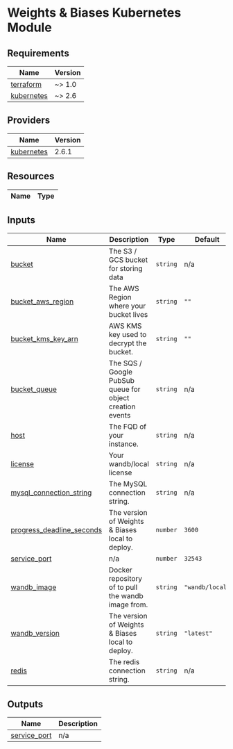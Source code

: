 # Weights & Biases Kubernetes Module

<!-- BEGIN_TF_DOCS -->
## Requirements

| Name | Version |
|------|---------|
| <a name="requirement_terraform"></a> [terraform](#requirement\_terraform) | ~> 1.0 |
| <a name="requirement_kubernetes"></a> [kubernetes](#requirement\_kubernetes) | ~> 2.6 |

## Providers

| Name | Version |
|------|---------|
| <a name="provider_kubernetes"></a> [kubernetes](#provider\_kubernetes) | 2.6.1 |

## Resources

| Name | Type |
|------|------|

## Inputs

| Name | Description | Type | Default | Required |
|------|-------------|------|---------|:--------:|
| <a name="input_bucket"></a> [bucket](#input\_bucket) | The S3 / GCS bucket for storing data | `string` | n/a | yes |
| <a name="input_bucket_aws_region"></a> [bucket\_aws\_region](#input\_bucket\_aws\_region) | The AWS Region where your bucket lives | `string` | `""` | no |
| <a name="input_bucket_kms_key_arn"></a> [bucket\_kms\_key\_arn](#input\_bucket\_kms\_key\_arn) | AWS KMS key used to decrypt the bucket. | `string` | `""` | no |
| <a name="input_bucket_queue"></a> [bucket\_queue](#input\_bucket\_queue) | The SQS / Google PubSub queue for object creation events | `string` | n/a | yes |
| <a name="input_host"></a> [host](#input\_host) | The FQD of your instance. | `string` | n/a | yes |
| <a name="input_license"></a> [license](#input\_license) | Your wandb/local license | `string` | n/a | yes |
| <a name="input_mysql_connection_string"></a> [mysql\_connection\_string](#input\_mysql\_connection\_string) | The MySQL connection string. | `string` | n/a | yes |
| <a name="input_progress_deadline_seconds"></a> [progress\_deadline\_seconds](#input\_progress\_deadline\_seconds) | The version of Weights & Biases local to deploy. | `number` | `3600` | no |
| <a name="input_service_port"></a> [service\_port](#input\_service\_port) | n/a | `number` | `32543` | no |
| <a name="input_wandb_image"></a> [wandb\_image](#input\_wandb\_image) | Docker repository of to pull the wandb image from. | `string` | `"wandb/local"` | no |
| <a name="input_wandb_version"></a> [wandb\_version](#input\_wandb\_version) | The version of Weights & Biases local to deploy. | `string` | `"latest"` | no |
| <a name="input_redis"></a> [redis](#input\_redis) | The redis connection string. | `string` | n/a | no |

## Outputs

| Name | Description |
|------|-------------|
| <a name="output_service_port"></a> [service\_port](#output\_service\_port) | n/a |
<!-- END_TF_DOCS -->